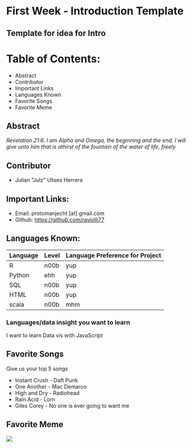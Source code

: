# First Week - Introduction Template
## Template for idea for Intro

# Table of Contents:
+ Abstract
+ Contributor
+ Important Links
+ Languages Known
+ Favorite Songs
+ Favorite Meme

## Abstract
*Revelation 21:6. I am Alpha and Omega, the beginning and the end. I will give unto him that is athirst of the fountain of the water of life, freely*

## Contributor 
- Julian "Julz" Ulises Herrera

## Important Links:
+ Email: protomanjecht [at] gmail.com
+ Github: https://github.com/raviolli77



## Languages Known:

| Language| Level | Language Preference for Project | 
|---------|-------|--------| 
| R 	 | n00b  | yup    | 
| Python | ehh | yup |
| SQL    | n00b  | yup    | 
| HTML   | n00b | yup   | 
| scala  | n00b | mhm |

### Languages/data insight  you want to learn

I want to learn Data vis with JavaScript

## Favorite Songs
Give us your top 5 songs

+ Instant Crush - Daft Punk
+ One Another - Mac Demarco
+ High and Dry - Radiohead 
+ Rain Acid - Lorn
+ Giles Corey - No one is ever going to want me

## Favorite Meme

![](https://www.dailydot.com/wp-content/uploads/fea/d4/6cff97b083dbc42d-386x400.jpg)